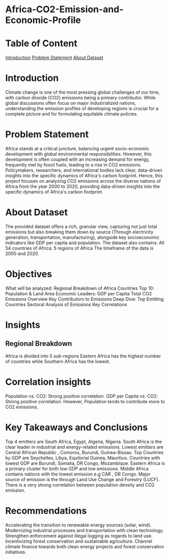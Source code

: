 # Africa-CO2-Emission-and-Economic-Profile
# Table of Content
[Introduction](#Introduction)
[Problem Statement](#Problem-Statement)
[About Dataset](#About-Dataset)

# Introduction
Climate change is one of the most pressing global challenges of our time, with carbon dioxide (CO2) emissions being a primary contributor.
While global discussions often focus on major industrialized nations, understanding the emission profiles of developing regions is crucial for a complete picture and for formulating equitable climate policies.
# Problem Statement
Africa stands at a critical juncture, balancing urgent socio-economic development with global environmental responsibilities.
However, this development is often coupled with an increasing demand for energy, frequently met by fossil fuels, leading to a rise in CO2 emissions.
Policymakers, researchers, and international bodies lack clear, data-driven insights into the specific dynamics of Africa's carbon footprint.
Hence, this project focuses on analyzing CO2 emissions across the diverse nations of Africa from the year 2000 to 2020, providing data-driven insights into the specific dynamics of Africa's carbon footprint. 
# About Dataset
The provided dataset offers a rich, granular view, capturing not just total emissions but also breaking them down by source (Through electricity generation, transportation, manufacturing), alongside key socioeconomic indicators like GDP per capita and population.
The dataset also contains:
All 54 countries of Africa.
5 regions of Africa
The timeframe of the data is 2000 and 2020.
# Objectives
 What will be analyzed:
Regional Breakdown of Africa Countries
Top 10: Population & Land Area
Economic Leaders: GDP per Capita
Total CO2 Emissions Overview
Key Contributors to Emissions
Deep Dive: Top Emitting Countries
Sectoral Analysis of Emissions
Key Correlations
# Insights
## Regional Breakdown
Africa is divided into 5 sub-regions
Eastern Africa has the highest number of countries while Southern Africa has the lowest.
# Correlation insights
Population vs. CO2: Strong positive correlation.
GDP per Capita vs. CO2: Strong positive correlation.
However, Population tends to contribute more to CO2 emissions.
# Key Takeaways and Conclusions
Top 4 emitters are South Africa, Egypt, Algeria, Nigeria.
South Africa is the clear leader in industrial and energy-related emissions.
Lowest emitters are Central African Republic , Comoros, Burundi, Guinea-Bissau.
Top Countries by GDP are Seychelles, Libya, Equitorial Guinea, Mauritius.
Countries with lowest GDP are Burundi, Somalia, DR Congo, Mozambique.
Eastern Africa is a primary cluster for both low GDP and low emissions.
Middle Africa contains nations with the lowest emission e.g CAR , DR Congo.
Major source of emission is the through Land Use Change and Forestry (LUCF).
There is a very strong correlation between population density and CO2 emission.
# Recommendations
Accelerating the transition to renewable energy sources (solar, wind).
Modernizing industrial processes and transportation with clean technology.
Strengthen enforcement against illegal logging as regards to land use.
Incentivizing forest conservation and sustainable agriculture.
Channel climate finance towards both clean energy projects and forest conservation initiatives.




